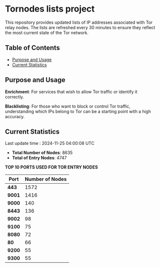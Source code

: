 # Tornodes lists project

This repository provides updated lists of IP addresses associated with Tor relay nodes. The lists are refreshed every 30 minutes to ensure they reflect the most current state of the Tor network.

## Table of Contents

- [Purpose and Usage](#purpose-and-usage)
- [Current Statistics](#current-statistics)


## Purpose and Usage

**Enrichment**: For services that wish to allow Tor traffic or identify it correctly.

**Blacklisting**: For those who want to block or control Tor traffic, understanding which IPs belong to Tor can be a starting point with a high accuracy.

## Current Statistics

Last update time : 2024-11-25 04:00:08 UTC

- **Total Number of Nodes**: 8635
- **Total of Entry Nodes**: 4747

**TOP 10 PORTS USED FOR TOR ENTRY NODES**

| **Port** | **Number of Nodes** |
|------|-----------------|
| **443**   | 1572  |
| **9001**   | 1416  |
| **9000**   | 140  |
| **8443**   | 136  |
| **9002**   | 98  |
| **9100**   | 75  |
| **8080**   | 72  |
| **80**   | 66  |
| **9200**   | 55  |
| **9300**   | 55  |

